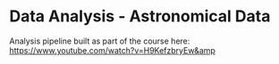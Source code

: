 # Data Analysis - Astronomical Data
Analysis pipeline built as part of the course here: https://www.youtube.com/watch?v=H9KefzbryEw&amp
